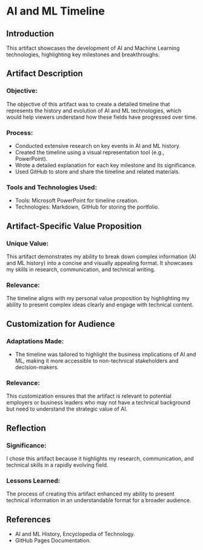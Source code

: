 # AI and ML Timeline

## Introduction
This artifact showcases the development of AI and Machine Learning technologies, highlighting key milestones and breakthroughs.

## Artifact Description
### Objective:
The objective of this artifact was to create a detailed timeline that represents the history and evolution of AI and ML technologies, which would help viewers understand how these fields have progressed over time.

### Process:
- Conducted extensive research on key events in AI and ML history.
- Created the timeline using a visual representation tool (e.g., PowerPoint).
- Wrote a detailed explanation for each key milestone and its significance.
- Used GitHub to store and share the timeline and related materials.

### Tools and Technologies Used:
- Tools: Microsoft PowerPoint for timeline creation.
- Technologies: Markdown, GitHub for storing the portfolio.

## Artifact-Specific Value Proposition
### Unique Value:
This artifact demonstrates my ability to break down complex information (AI and ML history) into a concise and visually appealing format. It showcases my skills in research, communication, and technical writing.

### Relevance:
The timeline aligns with my personal value proposition by highlighting my ability to present complex ideas clearly and engage with technical content.

## Customization for Audience
### Adaptations Made:
- The timeline was tailored to highlight the business implications of AI and ML, making it more accessible to non-technical stakeholders and decision-makers.

### Relevance:
This customization ensures that the artifact is relevant to potential employers or business leaders who may not have a technical background but need to understand the strategic value of AI.

## Reflection
### Significance:
I chose this artifact because it highlights my research, communication, and technical skills in a rapidly evolving field.

### Lessons Learned:
The process of creating this artifact enhanced my ability to present technical information in an understandable format for a broader audience.



## References
- AI and ML History, Encyclopedia of Technology.
- GitHub Pages Documentation.

